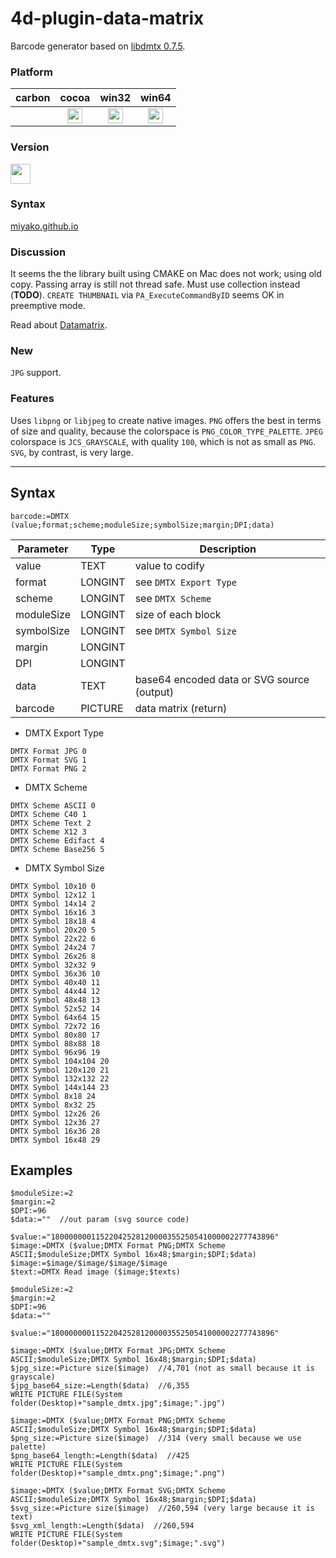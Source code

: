 # 4d-plugin-data-matrix
Barcode generator based on [libdmtx 0.7.5](https://github.com/dmtx/libdmtx).

### Platform

| carbon | cocoa | win32 | win64 |
|:------:|:-----:|:---------:|:---------:|
||<img src="https://cloud.githubusercontent.com/assets/1725068/22371562/1b091f0a-e4db-11e6-8458-8653954a7cce.png" width="24" height="24" /> |<img src="https://cloud.githubusercontent.com/assets/1725068/22371562/1b091f0a-e4db-11e6-8458-8653954a7cce.png" width="24" height="24" /> |<img src="https://cloud.githubusercontent.com/assets/1725068/22371562/1b091f0a-e4db-11e6-8458-8653954a7cce.png" width="24" height="24" /> 

### Version

<img src="https://user-images.githubusercontent.com/1725068/41266195-ddf767b2-6e30-11e8-9d6b-2adf6a9f57a5.png" width="32" height="32" />

### Syntax

[miyako.github.io](https://miyako.github.io/2019/08/17/4d-plugin-data-matrix.html)

### Discussion

It seems the the library built using CMAKE on Mac does not work; using old copy. Passing array is still not thread safe. Must use collection instead (**TODO**). ``CREATE THUMBNAIL`` via ``PA_ExecuteCommandByID`` seems OK in preemptive mode.

Read about [Datamatrix](http://jpgraph.net/download/manuals/chunkhtml/ch26.html).

### New

``JPG`` support.

### Features

Uses ``libpng`` or ``libjpeg`` to create native images. ``PNG`` offers the best in terms of size and quality, because the colorspace is ``PNG_COLOR_TYPE_PALETTE``. ``JPEG`` colorspace  is ``JCS_GRAYSCALE``, with quality ``100``, which is not as small as ``PNG``. ``SVG``, by contrast, is very large.

---

## Syntax

```
barcode:=DMTX (value;format;scheme;moduleSize;symbolSize;margin;DPI;data)
```

Parameter|Type|Description
------------|------------|----
value|TEXT|value to codify
format|LONGINT|see ``DMTX Export Type`` 
scheme|LONGINT|see ``DMTX Scheme``
moduleSize|LONGINT|size of each block
symbolSize|LONGINT|see ``DMTX Symbol Size``
margin|LONGINT|
DPI|LONGINT|
data|TEXT|base64 encoded data or SVG source (output)
barcode|PICTURE|data matrix (return)

* DMTX Export Type

```
DMTX Format JPG 0
DMTX Format SVG 1
DMTX Format PNG 2
```

* DMTX Scheme

```
DMTX Scheme ASCII 0
DMTX Scheme C40 1
DMTX Scheme Text 2
DMTX Scheme X12 3
DMTX Scheme Edifact 4
DMTX Scheme Base256 5
```

* DMTX Symbol Size

```
DMTX Symbol 10x10 0
DMTX Symbol 12x12 1
DMTX Symbol 14x14 2
DMTX Symbol 16x16 3
DMTX Symbol 18x18 4
DMTX Symbol 20x20 5
DMTX Symbol 22x22 6
DMTX Symbol 24x24 7
DMTX Symbol 26x26 8
DMTX Symbol 32x32 9
DMTX Symbol 36x36 10
DMTX Symbol 40x40 11
DMTX Symbol 44x44 12
DMTX Symbol 48x48 13
DMTX Symbol 52x52 14
DMTX Symbol 64x64 15
DMTX Symbol 72x72 16
DMTX Symbol 80x80 17
DMTX Symbol 88x88 18
DMTX Symbol 96x96 19
DMTX Symbol 104x104 20
DMTX Symbol 120x120 21
DMTX Symbol 132x132 22
DMTX Symbol 144x144 23
DMTX Symbol 8x18 24
DMTX Symbol 8x32 25
DMTX Symbol 12x26 26
DMTX Symbol 12x36 27
DMTX Symbol 16x36 28
DMTX Symbol 16x48 29
```

## Examples

```
$moduleSize:=2
$margin:=2
$DPI:=96
$data:=""  //out param (svg source code)

$value:="18000000011522042528120000355250541000002277743896"
$image:=DMTX ($value;DMTX Format PNG;DMTX Scheme ASCII;$moduleSize;DMTX Symbol 16x48;$margin;$DPI;$data)
$image:=$image/$image/$image/$image
$text:=DMTX Read image ($image;$texts)
```

```
$moduleSize:=2
$margin:=2
$DPI:=96
$data:=""

$value:="18000000011522042528120000355250541000002277743896"

$image:=DMTX ($value;DMTX Format JPG;DMTX Scheme ASCII;$moduleSize;DMTX Symbol 16x48;$margin;$DPI;$data)
$jpg_size:=Picture size($image)  //4,701 (not as small because it is grayscale)
$jpg_base64_size:=Length($data)  //6,355
WRITE PICTURE FILE(System folder(Desktop)+"sample_dmtx.jpg";$image;".jpg")

$image:=DMTX ($value;DMTX Format PNG;DMTX Scheme ASCII;$moduleSize;DMTX Symbol 16x48;$margin;$DPI;$data)
$png_size:=Picture size($image)  //314 (very small because we use palette)
$png_base64_length:=Length($data)  //425
WRITE PICTURE FILE(System folder(Desktop)+"sample_dmtx.png";$image;".png")

$image:=DMTX ($value;DMTX Format SVG;DMTX Scheme ASCII;$moduleSize;DMTX Symbol 16x48;$margin;$DPI;$data)
$svg_size:=Picture size($image)  //260,594 (very large because it is text) 
$svg_xml_length:=Length($data)  //260,594
WRITE PICTURE FILE(System folder(Desktop)+"sample_dmtx.svg";$image;".svg")
```
